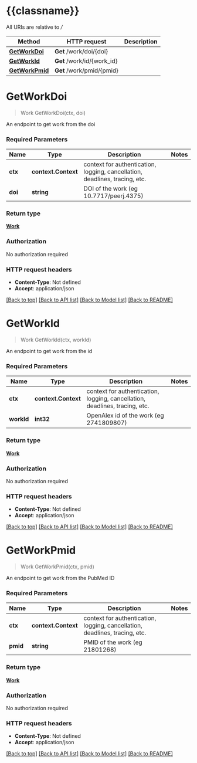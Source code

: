 # {{classname}}

All URIs are relative to */*

Method | HTTP request | Description
------------- | ------------- | -------------
[**GetWorkDoi**](WorkApi.md#GetWorkDoi) | **Get** /work/doi/{doi} | 
[**GetWorkId**](WorkApi.md#GetWorkId) | **Get** /work/id/{work_id} | 
[**GetWorkPmid**](WorkApi.md#GetWorkPmid) | **Get** /work/pmid/{pmid} | 

# **GetWorkDoi**
> Work GetWorkDoi(ctx, doi)


An endpoint to get work from the doi

### Required Parameters

Name | Type | Description  | Notes
------------- | ------------- | ------------- | -------------
 **ctx** | **context.Context** | context for authentication, logging, cancellation, deadlines, tracing, etc.
  **doi** | **string**| DOI of the work (eg 10.7717/peerj.4375) | 

### Return type

[**Work**](Work.md)

### Authorization

No authorization required

### HTTP request headers

 - **Content-Type**: Not defined
 - **Accept**: application/json

[[Back to top]](#) [[Back to API list]](../README.md#documentation-for-api-endpoints) [[Back to Model list]](../README.md#documentation-for-models) [[Back to README]](../README.md)

# **GetWorkId**
> Work GetWorkId(ctx, workId)


An endpoint to get work from the id

### Required Parameters

Name | Type | Description  | Notes
------------- | ------------- | ------------- | -------------
 **ctx** | **context.Context** | context for authentication, logging, cancellation, deadlines, tracing, etc.
  **workId** | **int32**| OpenAlex id of the work (eg 2741809807) | 

### Return type

[**Work**](Work.md)

### Authorization

No authorization required

### HTTP request headers

 - **Content-Type**: Not defined
 - **Accept**: application/json

[[Back to top]](#) [[Back to API list]](../README.md#documentation-for-api-endpoints) [[Back to Model list]](../README.md#documentation-for-models) [[Back to README]](../README.md)

# **GetWorkPmid**
> Work GetWorkPmid(ctx, pmid)


An endpoint to get work from the PubMed ID

### Required Parameters

Name | Type | Description  | Notes
------------- | ------------- | ------------- | -------------
 **ctx** | **context.Context** | context for authentication, logging, cancellation, deadlines, tracing, etc.
  **pmid** | **string**| PMID of the work (eg 21801268) | 

### Return type

[**Work**](Work.md)

### Authorization

No authorization required

### HTTP request headers

 - **Content-Type**: Not defined
 - **Accept**: application/json

[[Back to top]](#) [[Back to API list]](../README.md#documentation-for-api-endpoints) [[Back to Model list]](../README.md#documentation-for-models) [[Back to README]](../README.md)

